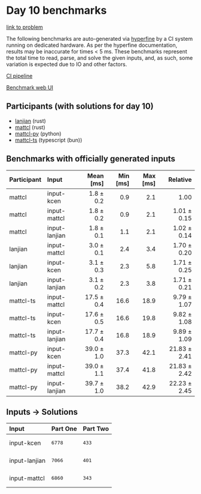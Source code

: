 # Day 10 benchmarks

[link to problem](https://adventofcode.com/2023/day/10)

The following benchmarks are auto-generated via
[hyperfine](https://github.com/sharkdp/hyperfine) by a CI system running on
dedicated hardware. As per the hyperfine documentation, results may be
inaccurate for times < 5 ms. These benchmarks represent the total time to read,
parse, and solve the given inputs, and, as such, some variation is expected due
to IO and other factors.

[CI pipeline](http://ci.papercode.net:8080/teams/main/pipelines/aoc2023)

[Benchmark web UI](https://aoc.ancalagon.black)


## Participants (with solutions for day 10)

- [lanjian](https://github.com/lanjian/aoc-2023) (rust)
- [mattcl](https://github.com/mattcl/aoc2023) (rust)
- [mattcl-py](https://github.com/mattcl/aoc2023-py) (python)
- [mattcl-ts](https://github.com/mattcl/aoc2023-js) (typescript (bun))


## Benchmarks with officially generated inputs

| Participant | Input | Mean [ms] | Min [ms] | Max [ms] | Relative |
|:---|:---|---:|---:|---:|---:|
| mattcl | input-kcen | 1.8 ± 0.2 | 0.9 | 2.1 | 1.00 |
| mattcl | input-mattcl | 1.8 ± 0.2 | 0.9 | 2.1 | 1.01 ± 0.15 |
| mattcl | input-lanjian | 1.8 ± 0.1 | 1.1 | 2.1 | 1.02 ± 0.14 |
| lanjian | input-mattcl | 3.0 ± 0.1 | 2.4 | 3.4 | 1.70 ± 0.20 |
| lanjian | input-kcen | 3.1 ± 0.3 | 2.3 | 5.8 | 1.71 ± 0.25 |
| lanjian | input-lanjian | 3.1 ± 0.2 | 2.3 | 3.8 | 1.71 ± 0.21 |
| mattcl-ts | input-mattcl | 17.5 ± 0.4 | 16.6 | 18.9 | 9.79 ± 1.07 |
| mattcl-ts | input-kcen | 17.6 ± 0.5 | 16.6 | 19.8 | 9.82 ± 1.08 |
| mattcl-ts | input-lanjian | 17.7 ± 0.4 | 16.8 | 18.9 | 9.89 ± 1.09 |
| mattcl-py | input-kcen | 39.0 ± 1.0 | 37.3 | 42.1 | 21.83 ± 2.41 |
| mattcl-py | input-mattcl | 39.0 ± 1.1 | 37.4 | 41.8 | 21.83 ± 2.42 |
| mattcl-py | input-lanjian | 39.7 ± 1.0 | 38.2 | 42.9 | 22.23 ± 2.45 |


## Inputs -> Solutions

| Input | Part One | Part Two |
|:---|:---|:---|
|input-kcen|<pre>6778</pre>|<pre>433</pre>|
|input-lanjian|<pre>7066</pre>|<pre>401</pre>|
|input-mattcl|<pre>6860</pre>|<pre>343</pre>|